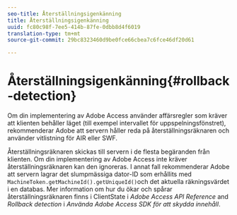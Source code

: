 ```yaml
---
seo-title: Återställningsigenkänning
title: Återställningsigenkänning
uuid: fc80c98f-7ee5-414b-87fe-0dbb8d4f6019
translation-type: tm+mt
source-git-commit: 29bc8323460d9be0fce66cbea7c6fce46df20d61

---
```



# Återställningsigenkänning{#rollback-detection}

Om din implementering av Adobe Access använder affärsregler som kräver att klienten behåller läget (till exempel intervallet för uppspelningsfönstret), rekommenderar Adobe att servern håller reda på återställningsräknaren och använder vitlistning för AIR eller SWF.

Återställningsräknaren skickas till servern i de flesta begäranden från klienten. Om din implementering av Adobe Access inte kräver återställningsräknaren kan den ignoreras. I annat fall rekommenderar Adobe att servern lagrar det slumpmässiga dator-ID som erhållits med `MachineToken.getMachineId().getUniqueId()`och det aktuella räkningsvärdet i en databas. Mer information om hur du ökar och spårar återställningsräknaren finns i ClientState i *Adobe Access API Reference* and *Rollback detection* i *Använda Adobe Access SDK för att skydda innehåll*.
